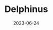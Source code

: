 ---
title: "Delphinus"
type: constellation
date: 2023-06-24
borders:
  - Aquarius
  - Aquila
  - Equuleus
  - Pegasus
  - Sagitta
  - Vulpecula
hashtag: delphinus
subdivision-of:
  - northern celestial hemisphere
tags:
  - Dolphin
  - Constellation
---